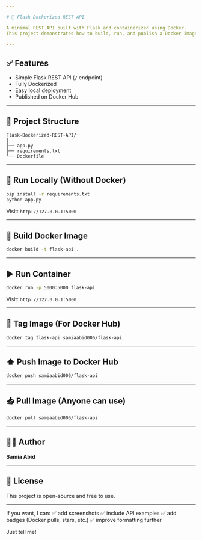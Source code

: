 ```yaml
---

# 🐍 Flask Dockerized REST API

A minimal REST API built with Flask and containerized using Docker.
This project demonstrates how to build, run, and publish a Docker image for a Python-based web service.

---
```


## ✅ Features

* Simple Flask REST API (`/` endpoint)
* Fully Dockerized
* Easy local deployment
* Published on Docker Hub

---

## 📂 Project Structure

```
Flask-Dockerized-REST-API/
│
├── app.py
├── requirements.txt
└── Dockerfile
```

---

## 🚀 Run Locally (Without Docker)

```bash
pip install -r requirements.txt
python app.py
```

Visit: `http://127.0.0.1:5000`

---

## 🐳 Build Docker Image

```bash
docker build -t flask-api .
```

---

## ▶️ Run Container

```bash
docker run -p 5000:5000 flask-api
```

Visit: `http://127.0.0.1:5000`

---

## 📌 Tag Image (For Docker Hub)

```bash
docker tag flask-api samiaabid006/flask-api
```

---

## ⬆️ Push Image to Docker Hub

```bash
docker push samiaabid006/flask-api
```

---

## 📥 Pull Image (Anyone can use)

```bash
docker pull samiaabid006/flask-api
```

---

## 🧑‍💻 Author

**Samia Abid**

---

## 📜 License

This project is open-source and free to use.

---

If you want, I can:
✅ add screenshots
✅ include API examples
✅ add badges (Docker pulls, stars, etc.)
✅ improve formatting further

Just tell me!
